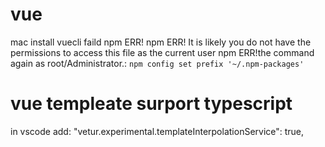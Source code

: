 # vue
mac install vuecli faild 
npm ERR! 
npm ERR! It is likely you do not have the permissions to access this file as the current user
npm ERR!the command again as root/Administrator.:
`npm config set prefix '~/.npm-packages'`

# vue templeate surport typescript
in vscode add:
"vetur.experimental.templateInterpolationService": true,